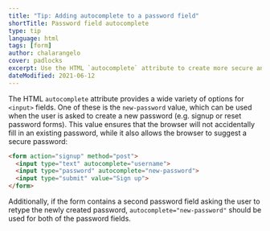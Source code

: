 ```yaml
---
title: "Tip: Adding autocomplete to a password field"
shortTitle: Password field autocomplete
type: tip
language: html
tags: [form]
author: chalarangelo
cover: padlocks
excerpt: Use the HTML `autocomplete` attribute to create more secure and accessible password fields.
dateModified: 2021-06-12
---
```


The HTML `autocomplete` attribute provides a wide variety of options for `<input>` fields. One of these is the `new-password` value, which can be used when the user is asked to create a new password (e.g. signup or reset password forms). This value ensures that the browser will not accidentally fill in an existing password, while it also allows the browser to suggest a secure password:

```html
<form action="signup" method="post">
  <input type="text" autocomplete="username">
  <input type="password" autocomplete="new-password">
  <input type="submit" value="Sign up">
</form>
```

Additionally, if the form contains a second password field asking the user to retype the newly created password, `autocomplete="new-password"` should be used for both of the password fields.
